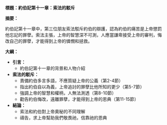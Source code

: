 **標題：約伯記第十一章：索法的駁斥**

**摘要：**

約伯記第十一章中，第三位朋友索法駁斥約伯的辯護，認為約伯的痛苦是上帝懲罰他忘記的罪孽。索法主張，上帝的智慧深不可測，人應當謙卑接受上帝的審判，悔改自己的罪孽，才能得到上帝的憐憫和拯救。

**大綱：**

* **引言：**
    * 約伯記第十一章的背景和人物介紹
* **索法的駁斥：**
    * 責備約伯多言多語，不應質疑上帝的公義（第2-4節）
    * 指出約伯自以為義，上帝追討的罪孽比他所知的更少（第5-7節）
    * 強調上帝的智慧和權柄，人無法測透（第8-10節）
    * 勸告約伯悔改，遠離罪孽，才能得到上帝的恩典（第11-15節）
* **結論：**
    * 索法和約伯對上帝奧秘的不同理解
    * 禱告，求上帝幫助我們敬畏祂，信靠祂的恩典